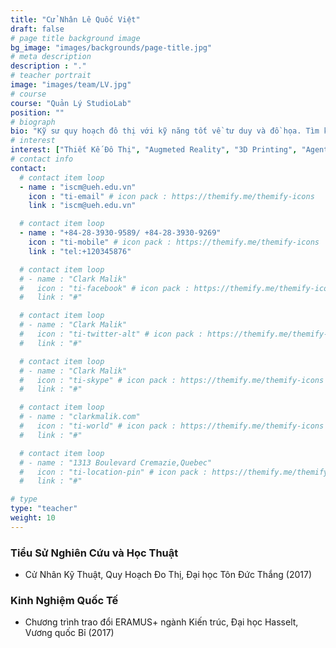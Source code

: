 ```yaml
---
title: "Cử Nhân Lê Quốc Việt"
draft: false
# page title background image
bg_image: "images/backgrounds/page-title.jpg"
# meta description
description : "."
# teacher portrait
image: "images/team/LV.jpg"
# course
course: "Quản Lý StudioLab"
position: ""
# biograph
bio: "Kỹ sư quy hoạch đô thị với kỹ năng tốt về tư duy và đồ họa. Tìm kiếm vị trí làm việc tại các đơn vị hoạt động trong lĩnh vực thiết kế, quy hoạch đô thị thông minh, nơi có thể ứng dụng và phát triển các kiến thức chuyên ngành quy hoạch và các công nghệ ứng dụng liên quan."
# interest
interest: ["Thiết Kế Đô Thị", "Augmeted Reality", "3D Printing", "Agent Based Modelling"]
# contact info
contact:
  # contact item loop
  - name : "iscm@ueh.edu.vn"
    icon : "ti-email" # icon pack : https://themify.me/themify-icons
    link : "iscm@ueh.edu.vn"

  # contact item loop
  - name : "+84-28-3930-9589/ +84-28-3930-9269"
    icon : "ti-mobile" # icon pack : https://themify.me/themify-icons
    link : "tel:+120345876"

  # contact item loop
  # - name : "Clark Malik"
  #   icon : "ti-facebook" # icon pack : https://themify.me/themify-icons
  #   link : "#"

  # contact item loop
  # - name : "Clark Malik"
  #   icon : "ti-twitter-alt" # icon pack : https://themify.me/themify-icons
  #   link : "#"

  # contact item loop
  # - name : "Clark Malik"
  #   icon : "ti-skype" # icon pack : https://themify.me/themify-icons
  #   link : "#"

  # contact item loop
  # - name : "clarkmalik.com"
  #   icon : "ti-world" # icon pack : https://themify.me/themify-icons
  #   link : "#"

  # contact item loop
  # - name : "1313 Boulevard Cremazie,Quebec"
  #   icon : "ti-location-pin" # icon pack : https://themify.me/themify-icons
  #   link : "#"

# type
type: "teacher"
weight: 10
---
```


### Tiểu Sử Nghiên Cứu và Học Thuật
* Cử Nhân Kỹ Thuật, Quy Hoạch Đo Thị, Đại học Tôn Đức Thắng (2017)

### Kinh Nghiệm Quốc Tế
* Chương trình trao đổi ERAMUS+ ngành Kiến trúc, Đại học Hasselt, Vương quốc Bỉ (2017)
